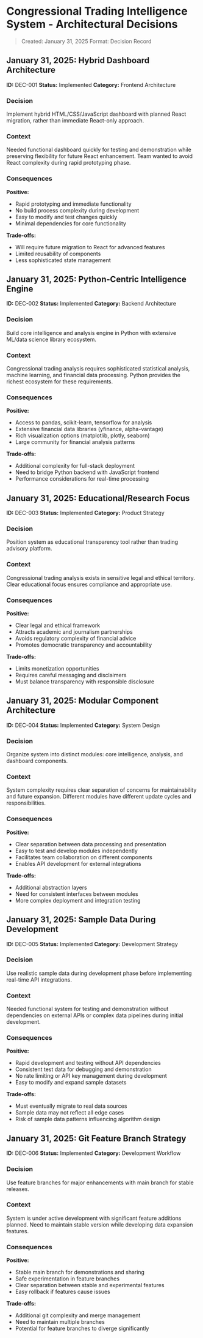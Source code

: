 # Congressional Trading Intelligence System - Architectural Decisions

> Created: January 31, 2025
> Format: Decision Record

## January 31, 2025: Hybrid Dashboard Architecture

**ID:** DEC-001
**Status:** Implemented
**Category:** Frontend Architecture

### Decision
Implement hybrid HTML/CSS/JavaScript dashboard with planned React migration, rather than immediate React-only approach.

### Context
Needed functional dashboard quickly for testing and demonstration while preserving flexibility for future React enhancement. Team wanted to avoid React complexity during rapid prototyping phase.

### Consequences
**Positive:**
- Rapid prototyping and immediate functionality
- No build process complexity during development
- Easy to modify and test changes quickly
- Minimal dependencies for core functionality

**Trade-offs:**
- Will require future migration to React for advanced features
- Limited reusability of components
- Less sophisticated state management

## January 31, 2025: Python-Centric Intelligence Engine

**ID:** DEC-002
**Status:** Implemented
**Category:** Backend Architecture

### Decision
Build core intelligence and analysis engine in Python with extensive ML/data science library ecosystem.

### Context
Congressional trading analysis requires sophisticated statistical analysis, machine learning, and financial data processing. Python provides the richest ecosystem for these requirements.

### Consequences
**Positive:**
- Access to pandas, scikit-learn, tensorflow for analysis
- Extensive financial data libraries (yfinance, alpha-vantage)
- Rich visualization options (matplotlib, plotly, seaborn)
- Large community for financial analysis patterns

**Trade-offs:**
- Additional complexity for full-stack deployment
- Need to bridge Python backend with JavaScript frontend
- Performance considerations for real-time processing

## January 31, 2025: Educational/Research Focus

**ID:** DEC-003
**Status:** Implemented
**Category:** Product Strategy

### Decision
Position system as educational transparency tool rather than trading advisory platform.

### Context
Congressional trading analysis exists in sensitive legal and ethical territory. Clear educational focus ensures compliance and appropriate use.

### Consequences
**Positive:**
- Clear legal and ethical framework
- Attracts academic and journalism partnerships
- Avoids regulatory complexity of financial advice
- Promotes democratic transparency and accountability

**Trade-offs:**
- Limits monetization opportunities
- Requires careful messaging and disclaimers
- Must balance transparency with responsible disclosure

## January 31, 2025: Modular Component Architecture

**ID:** DEC-004
**Status:** Implemented
**Category:** System Design

### Decision
Organize system into distinct modules: core intelligence, analysis, and dashboard components.

### Context
System complexity requires clear separation of concerns for maintainability and future expansion. Different modules have different update cycles and responsibilities.

### Consequences
**Positive:**
- Clear separation between data processing and presentation
- Easy to test and develop modules independently
- Facilitates team collaboration on different components
- Enables API development for external integrations

**Trade-offs:**
- Additional abstraction layers
- Need for consistent interfaces between modules
- More complex deployment and integration testing

## January 31, 2025: Sample Data During Development

**ID:** DEC-005
**Status:** Implemented
**Category:** Development Strategy

### Decision
Use realistic sample data during development phase before implementing real-time API integrations.

### Context
Needed functional system for testing and demonstration without dependencies on external APIs or complex data pipelines during initial development.

### Consequences
**Positive:**
- Rapid development and testing without API dependencies
- Consistent test data for debugging and demonstration
- No rate limiting or API key management during development
- Easy to modify and expand sample datasets

**Trade-offs:**
- Must eventually migrate to real data sources
- Sample data may not reflect all edge cases
- Risk of sample data patterns influencing algorithm design

## January 31, 2025: Git Feature Branch Strategy

**ID:** DEC-006
**Status:** Implemented
**Category:** Development Workflow

### Decision
Use feature branches for major enhancements with main branch for stable releases.

### Context
System is under active development with significant feature additions planned. Need to maintain stable version while developing data expansion features.

### Consequences
**Positive:**
- Stable main branch for demonstrations and sharing
- Safe experimentation in feature branches
- Clear separation between stable and experimental features
- Easy rollback if features cause issues

**Trade-offs:**
- Additional git complexity and merge management
- Need to maintain multiple branches
- Potential for feature branches to diverge significantly